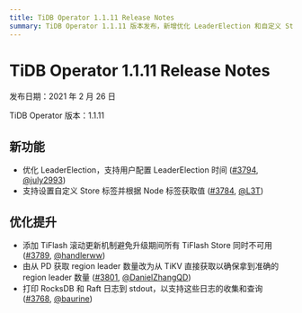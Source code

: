 ```yaml
---
title: TiDB Operator 1.1.11 Release Notes
summary: TiDB Operator 1.1.11 版本发布，新增优化 LeaderElection 和自定义 Store 标签功能。优化 TiFlash 滚动更新机制，改进获取 region leader 数量方式。支持打印 RocksDB 和 Raft 日志到 stdout。
---
```


# TiDB Operator 1.1.11 Release Notes

发布日期：2021 年 2 月 26 日

TiDB Operator 版本：1.1.11

## 新功能

- 优化 LeaderElection，支持用户配置 LeaderElection 时间 ([#3794](https://github.com/pingcap/tidb-operator/pull/3794), [@july2993](https://github.com/july2993))
- 支持设置自定义 Store 标签并根据 Node 标签获取值  ([#3784](https://github.com/pingcap/tidb-operator/pull/3784), [@L3T](https://github.com/L3T))

## 优化提升

- 添加 TiFlash 滚动更新机制避免升级期间所有 TiFlash Store 同时不可用 ([#3789](https://github.com/pingcap/tidb-operator/pull/3789), [@handlerww](https://github.com/handlerww))
- 由从 PD 获取 region leader 数量改为从 TiKV 直接获取以确保拿到准确的 region leader 数量 ([#3801](https://github.com/pingcap/tidb-operator/pull/3801), [@DanielZhangQD](https://github.com/DanielZhangQD))
- 打印 RocksDB 和 Raft 日志到 stdout，以支持这些日志的收集和查询 ([#3768](https://github.com/pingcap/tidb-operator/pull/3768), [@baurine](https://github.com/baurine))
